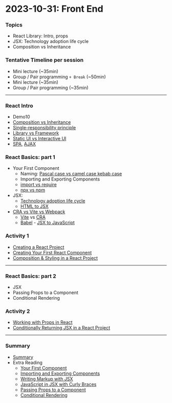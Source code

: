 # 2023-10-31: Front End

### Topics

- React Library: Intro, props
- JSX: Technology adoption life cycle
- Composition vs Inheritance

### Tentative Timeline per session

- Mini lecture (~35min)
- Group / Pair programming `+ Break` (~50min)
- Mini lecture (~35min)
- Group / Pair programming (~35min)


---------

### React Intro

- Demo10
- [Composition vs Inheritance]
- [Single-responsibility principle]
- [Library vs Framework]
- [Static UI vs Interactive UI]
- [SPA], [AJAX]

### React Basics: part 1

- Your First Component
  - Naming: [Pascal case vs camel case kebab case]
  - Importing and Exporting Components 
  - [import vs require]
  - [npx vs npm]
- JSX: 
  - [Technology adoption life cycle]
  - [HTML to JSX]
- [CRA vs Vite vs Webpack]
  - [Vite] vs [CRA]
  - [Babel] - [JSX to JavaScript]


### Activity 1

- [Creating a React Project](./react-basics/part1/react-basics1.md)
- [Creating Your First React Component](./react-basics/part1/react-basics2.md)
- [Composition & Styling in a React Project](./react-basics/part1/react-basics3-css.md)

---

### React Basics: part 2

- JSX
- Passing Props to a Component
- Conditional Rendering

### Activity 2

- [Working with Props in React](./react-basics/part2/react-basics4-props.md)
- [Conditionally Returning JSX in a React Project](./react-basics/part2/react-basics5-conditional.md)

---
### Summary

- [Summary](./key-points.md)
- Extra Reading
  - [Your First Component]
  - [Importing and Exporting Components]
  - [Writing Markup with JSX]
  - [JavaScript in JSX with Curly Braces]
  - [Passing Props to a Component]
  - [Conditional Rendering]
















<!-- Links -->
[React Native]:https://www.delftstack.com/howto/react/convert-react-to-react-native/
[Your First Component]:https://react.dev/learn/your-first-component
[Importing and Exporting Components]:https://react.dev/learn/importing-and-exporting-components
[Writing Markup with JSX]:https://react.dev/learn/writing-markup-with-jsx
[JavaScript in JSX with Curly Braces]:https://react.dev/learn/javascript-in-jsx-with-curly-braces
[Passing Props to a Component]:https://react.dev/learn/passing-props-to-a-component
[Conditional Rendering]:https://react.dev/learn/rendering-lists
[Learn React 18 – Full Tutorial for Beginners]:https://youtu.be/Flbw5BX_AX0?si=Pch8zLMRoSJwQzTQ
[Vite]:https://vitejs.dev/
[CRA]:https://create-react-app.dev/
[degit]:https://github.com/Rich-Harris/degit
[Technology adoption life cycle]:https://en.wikipedia.org/wiki/Technology_adoption_life_cycle
[Single-responsibility principle]:https://en.wikipedia.org/wiki/Single-responsibility_principle
[CRA vs Vite vs Webpack]:https://dev.to/sidramaqbool/vite-vs-webpack-which-one-and-why-for-your-next-react-app-the-battle-of-bundlers-c6b
[HTML to JSX]:https://transform.tools/html-to-jsx
[Composition vs Inheritance]:https://www.blog.duomly.com/composition-vs-inheritance-in-react/
[Pascal case vs camel case kebab case]:https://www.freecodecamp.org/news/snake-case-vs-camel-case-vs-pascal-case-vs-kebab-case-whats-the-difference/
[Static UI vs Interactive UI]:https://react.dev/learn/describing-the-ui
[JSX to JavaScript]:https://backbencher.dev/converting-jsx-to-javascripts
[Babel]:https://babeljs.io/repl
[import vs require]:https://marketsplash.com/tutorials/javascript/javascript-import-vs-require/
[SPA]:https://developer.mozilla.org/en-US/docs/Glossary/SPA
[AJAX]:https://developer.mozilla.org/en-US/docs/Glossary/AJAX
[npx vs npm]:https://www.freecodecamp.org/news/npm-vs-npx-whats-the-difference/
[Library vs Framework]:https://www.freecodecamp.org/news/the-difference-between-a-framework-and-a-library-bd133054023f/
[React dev tools]:https://react.dev/learn/react-developer-tools

